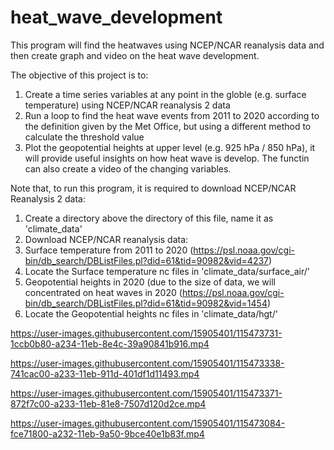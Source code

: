 # heat_wave_development
This program will find the heatwaves using NCEP/NCAR reanalysis data and then create graph and video on the heat wave development.

The objective of this project is to:
1) Create a time series variables at any point in the globle
   (e.g. surface temperature) using NCEP/NCAR reanalysis 2 data
2) Run a loop to find the heat wave events from 2011 to 2020 according to the 
   definition given by the Met Office, but using a different method to calculate the threshold value
3) Plot the geopotential heights at upper level (e.g. 925 hPa / 850 hPa), it will provide 
   useful insights on how heat wave is develop. The functin can also create a video of the changing
   variables.
   
Note that, to run this program, it is required to download NCEP/NCAR Reanalysis 2 data:
1) Create a directory above the directory of this file, name it as 'climate_data'
2) Download NCEP/NCAR reanalysis data:
3) Surface temperature from 2011 to 2020 
    (https://psl.noaa.gov/cgi-bin/db_search/DBListFiles.pl?did=61&tid=90982&vid=4237)
4) Locate the Surface temperature nc files in 'climate_data/surface_air/'
5) Geopotential heights in 2020 (due to the size of data, we will concentrated on heat waves in 2020
    (https://psl.noaa.gov/cgi-bin/db_search/DBListFiles.pl?did=61&tid=90982&vid=1454)
6) Locate the Geopotential heights nc files in 'climate_data/hgt/'


https://user-images.githubusercontent.com/15905401/115473731-1ccb0b80-a234-11eb-8e4c-39a90841b916.mp4

https://user-images.githubusercontent.com/15905401/115473338-741cac00-a233-11eb-911d-401df1d11493.mp4

https://user-images.githubusercontent.com/15905401/115473371-872f7c00-a233-11eb-81e8-7507d120d2ce.mp4

https://user-images.githubusercontent.com/15905401/115473084-fce71800-a232-11eb-9a50-9bce40e1b83f.mp4
